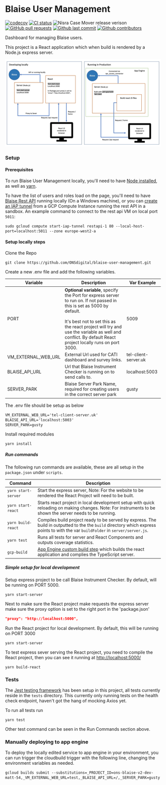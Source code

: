 # Blaise User Management

[![codecov](https://codecov.io/gh/ONSdigital/blaise-user-management/branch/main/graph/badge.svg)](https://codecov.io/gh/ONSdigital/blaise-user-management)
[![CI status](https://github.com/ONSdigital/blaise-user-management/workflows/Test%20coverage%20report/badge.svg)](https://github.com/ONSdigital/blaise-user-management/workflows/Test%20coverage%20report/badge.svg)
<img src="https://img.shields.io/github/release/ONSdigital/blaise-user-management.svg?style=flat-square" alt="Nisra Case Mover release verison">
[![GitHub pull requests](https://img.shields.io/github/issues-pr-raw/ONSdigital/blaise-user-management.svg)](https://github.com/ONSdigital/blaise-user-management/pulls)
[![Github last commit](https://img.shields.io/github/last-commit/ONSdigital/blaise-user-management.svg)](https://github.com/ONSdigital/blaise-user-management/commits)
[![Github contributors](https://img.shields.io/github/contributors/ONSdigital/blaise-user-management.svg)](https://github.com/ONSdigital/blaise-user-management/graphs/contributors)

Dashboard for managing Blaise users.

This project is a React application which when build is rendered by a Node.js express server.

![React and NodeJS server setup diagram](.github/ReactNodeJSDiagram.jpg)

### Setup

#### Prerequisites
To run Blaise User Management locally, you'll need to have [Node installed](https://nodejs.org/en/), as well as [yarn](https://classic.yarnpkg.com/en/docs/install#mac-stable).

To have the list of users and roles load on the page, you'll need to have [Blaise Rest API](https://github.com/ONSdigital/blaise-api-rest) running locally (On a Windows machine), or you 
can [create an IAP tunnel](https://cloud.google.com/sdk/gcloud/reference/compute/start-iap-tunnel) from a GCP Compute
Instance running the rest API in a sandbox. An example command to connect to the rest api VM on local port `5011`:

```shell
sudo gcloud compute start-iap-tunnel restapi-1 80 --local-host-port=localhost:5011 --zone europe-west2-a
```

#### Setup locally steps

Clone the Repo

```shell script
git clone https://github.com/ONSdigital/blaise-user-management.git
```

Create a new .env file and add the following variables.

| Variable            | Description                                                                                                                                                                                                                                                                       | Var Example                  |
|---------------------|-----------------------------------------------------------------------------------------------------------------------------------------------------------------------------------------------------------------------------------------------------------------------------------|------------------------------|
| PORT                | **Optional variable**, specify the Port for express server to run on. If not passed in this is set as 5000 by default. <br><br>It's best not to set this as the react project will try and use the variable as well and conflict. By default React project locally runs on port 3000. | 5009                         |
| VM_EXTERNAL_WEB_URL | External Url used for CATI dashboard and survey links.                                                                                                                                                                                                                            | tel-client-server.uk         |
| BLAISE_API_URL      | Url that Blaise Instrument Checker is running on to send calls to.                                                                                                                                                                                                                | localhost:5003             |
| SERVER_PARK         | Blaise Server Park Name, required for creating users in the correct server park                                                                                                                                                                                                   | gusty                        |


The .env file should be setup as below

```.env
VM_EXTERNAL_WEB_URL='tel-client-server.uk'
BLAISE_API_URL='localhost:5003'
SERVER_PARK=gusty
```

Install required modules

```shell script
yarn install
```

##### Run commands

The following run commands are available, these are all setup in the `package.json` under `scripts`.

| Command             | Description                                                                                                                                                                                   |
|---------------------|-----------------------------------------------------------------------------------------------------------------------------------------------------------------------------------------------|
| `yarn start-server` | Start the express server, Note: For the website to be rendered the React Project will need to be built.                                                                                       |
| `yarn start-react`  | Starts react project in local development setup with quick reloading on making changes. Note: For instruments to be shown the server needs to be running.                                     |
| `yarn build-react`  | Compiles build project ready to be served by express. The build in outputted to the the `build` directory which express points to with the var `buildFolder` in `server/server.js`.           |
| `yarn test`         | Runs all tests for server and React Components and outputs coverage statistics.                                                                                                               |
| `gcp-build`         | [App Engine custom build step](https://cloud.google.com/appengine/docs/standard/nodejs/running-custom-build-step) which builds the react application and complies the TypeScript server. |

##### Simple setup for local development

Setup express project to be call Blaise Instrument Checker. By default, will be running on PORT 5000.

```shell script
yarn start-server
```

Next to make sure the React project make requests the express server make sure the proxy option is set to the right port
in the 'package.json'

```.json
"proxy": "http://localhost:5000",
```

Run the React project for local development. By default, this will be running on PORT 3000

```shell script
yarn start-server
```

To test express sever serving the React project, you need to compile the React project, then you can see it running
at [http://localhost:5000/](http://localhost:5000/)

```shell script
yarn build-react
```

### Tests

The [Jest testing framework](https://jestjs.io/en/) has been setup in this project, all tests currently reside in
the `tests` directory. This currently only running tests on the health check endpoint, haven't got the hang of mocking
Axios yet.

To run all tests run

```shell script
yarn test
```

Other test command can be seen in the Run Commands section above.

### Manually deploying to app engine

To deploy the locally edited service to app engine in your environment, you can run trigger the cloudbuild trigger with
the following line, changing the environment variables as needed.

```.shell
gcloud builds submit --substitutions=_PROJECT_ID=ons-blaise-v2-dev-matt-54,_VM_EXTERNAL_WEB_URL=test,_BLAISE_API_URL=/,_SERVER_PARK=gusty
```
